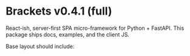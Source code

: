 # Brackets v0.4.1 (full)
React-ish, server-first SPA micro-framework for Python + FastAPI.
This package ships docs, examples, and the client JS.

Base layout should include:
<script src="/static/vendor/htmx.min.js"></script>
<script src="/static/brackets.js"></script>

